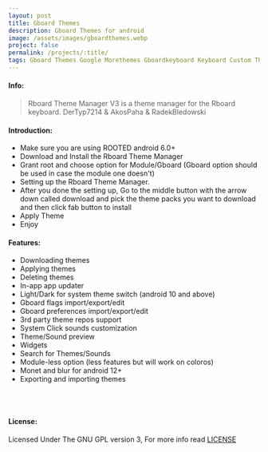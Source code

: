 ```yaml
---
layout: post
title: Gboard Themes
description: Gboard Themes for android
image: /assets/images/gboardthemes.webp
project: false
permalink: /projects/:title/
tags: Gboard Themes Google Morethemes Gboardkeyboard Keyboard Custom Themes
---
```


#### Info:
> Rboard Theme Manager V3 is a theme manager for the Rboard keyboard.
> DerTyp7214 & AkosPaha & RadekBledowski

#### Introduction:

- Make sure you are using ROOTED android 6.0+
- Download and Install the Rboard Theme Manager
- Grant root and choose option for Module/Gboard (Gboard option should be used in case the module one doesn't)
- Setting up the Rboard Theme Manager.
- After you done the setting up, Go to the middle button with the arrow down called download and pick the theme packs you want to download and then click fab button to install
- Apply Theme
- Enjoy

#### Features:

- Downloading themes
- Applying themes
- Deleting themes
- In-app app updater
- Light/Dark for system theme switch (android 10 and above)
- Gboard flags import/export/edit
- Gboard preferences import/export/edit
- 3rd party theme repos support
- System Click sounds customization
- Theme/Sound preview
- Widgets
- Search for Themes/Sounds
- Module-less option (less features but will work on coloros)
- Monet and blur for android 12+
- Exporting and importing themes

<br><br>
<h4>License:</h4>
Licensed Under The GNU GPL version 3, For more info read <a target="_blank" href="">LICENSE</a>

